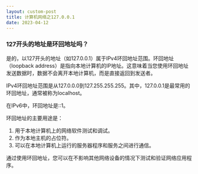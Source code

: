 ```yaml
---
layout: custom-post
title: 计算机网络之127.0.0.1
date: 2023-04-12
---
```


### 127开头的地址是环回地址吗？

是的，以127开头的地址（如127.0.0.1）属于IPv4环回地址范围。环回地址（loopback address）是指向本地计算机的IP地址。这意味着当您使用环回地址发送数据时，数据不会离开本地计算机，而是直接返回到发送者。

IPv4环回地址范围是从127.0.0.0到127.255.255.255。其中，127.0.0.1是最常用的环回地址，通常被称为localhost。

在IPv6中，环回地址是::1。

环回地址的主要用途是：

1. 用于本地计算机上的网络软件测试和调试。
2. 作为本地主机的占位符。
3. 可以在本地计算机上运行的服务器程序和服务之间进行通信。

通过使用环回地址，您可以在不影响其他网络设备的情况下测试和验证网络应用程序。